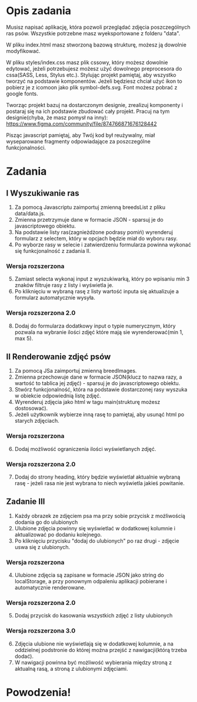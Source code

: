 # Opis zadania

Musisz napisać aplikację, która pozwoli przeglądać zdjęcia poszczególnych ras psów.
Wszystkie potrzebne masz wyeksportowane z folderu "data".

W pliku index.html masz stworzoną bazową strukturę, możesz ją dowolnie modyfikować.

W pliku styles/index.css masz plik cssowy, który możesz dowolnie edytować, jeżeli potrzebujesz możesz użyć dowolnego preprocesora do cssa(SASS, Less, Stylus etc.).
Stylując projekt pamiętaj, aby wszystko tworzyć na podstawie komponentów. Jeżeli będziesz chciał użyć ikon to pobierz je z icomoon jako plik symbol-defs.svg.
Font możesz pobrać z google fonts.

Tworząc projekt bazuj na dostarczonym designie, zrealizuj komponenty i postaraj się na ich podstawie zbudować cały projekt.
Pracuj na tym designie(chyba, że masz pomysł na inny):
https://www.figma.com/community/file/874766871676128442

Pisząc javascript pamiętaj, aby Twój kod był reużywalny, miał wyseparowane fragmenty odpowiadające za poszczególne funkcjonalności.

# Zadania

## I Wyszukiwanie ras

1. Za pomocą Javascriptu zaimportuj zmienną breedsList z pliku data/data.js.
2. Zmienna przetrzymuje dane w formacie JSON - sparsuj je do javascriptowego obiektu.
3. Na podstawie listy ras(zagnieżdżone podrasy pomiń) wyrenderuj formularz z selectem, który w opcjach będzie miał do wyboru rasy.
4. Po wyborze rasy w selecie i zatwierdzeniu formularza powinna wykonać się funkcjonalność z zadania II.

### Wersja rozszerzona

5. Zamiast selecta wykonaj input z wyszukiwarką, który po wpisaniu min 3 znaków filtruje rasy z listy i wyświetla je.
6. Po kliknięciu w wybraną rasę z listy wartość inputa się aktualizuje a formularz automatycznie wysyła.

### Wersja rozszerzona 2.0

8. Dodaj do formularza dodatkowy input o typie numerycznym, który pozwala na wybranie ilości zdjęć które mają sie wyrenderować(min 1, max 5).

## II Renderowanie zdjęć psów

1. Za pomocą JSa zaimportuj zmienną breedImages.
2. Zmienna przechowuje dane w formacie JSON(klucz to nazwa razy, a wartość to tablica jej zdjęć) - sparsuj je do javascriptowego obiektu.
3. Stwórz funkcjonalność, która na podstawie dostarczonej rasy wyszuka w obiekcie odpowiednią listę zdjęć.
4. Wyrenderuj zdjęcia jako html w tagu main(strukturę możesz dostosować).
5. Jeżeli użytkownik wybierze inną rasę to pamiętaj, aby usunąć html po starych zdjęciach.

### Wersja rozszerzona

6. Dodaj możliwość ograniczenia ilości wyświetlanych zdjęć.

### Wersja rozszerzona 2.0

7. Dodaj do strony heading, który będzie wyświetlał aktualnie wybraną rasę - jeżeli rasa nie jest wybrana to niech wyświetla jakieś powitanie.

## Zadanie III

1. Każdy obrazek ze zdjęciem psa ma przy sobie przycisk z możliwością dodania go do ulubionych
2. Ulubione zdjęcia powinny się wyświetlać w dodatkowej kolumnie i aktualizować po dodaniu kolejnego.
3. Po kliknięciu przycisku "dodaj do ulubionych" po raz drugi - zdjęcie uswa się z ulubionych.

### Wersja rozszerzona

4. Ulubione zdjęcia są zapisane w formacie JSON jako string do localStorage, a przy ponownym odpaleniu aplikacji pobierane i automatycznie renderowane.

### Wersja rozszerzona 2.0

5. Dodaj przycisk do kasowania wszystkich zdjęć z listy ulubionych

### Wersja rozszerzona 3.0

6. Zdjęcia ulubione nie wyświetlają się w dodatkowej kolumnie, a na oddzielnej podstronie do której można przejść z nawigacji(którą trzeba dodać).
7. W nawigacji powinna być możliwość wybierania między stroną z aktualną rasą, a stroną z ulubionymi zdjęciami.

# Powodzenia!
